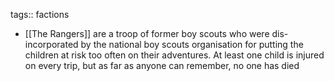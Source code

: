 tags:: factions

- [[The Rangers]] are a troop of former boy scouts who were dis-incorporated by the national boy scouts organisation for putting the children at risk too often on their adventures. At least one child is injured on every trip, but as far as anyone can remember, no one has died